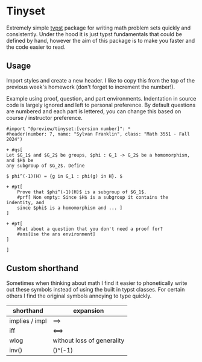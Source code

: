 # Tinyset

Extremely simple [typst](https://github.com/typst/typst) package for writing
math problem sets quickly and consistently. Under the hood it is just typst fundamentals that could be defined by hand, however the aim of this package is to make you faster and the code easier to read.

## Usage

Import styles and create a new header. I like to copy this from the top of the
previous week's homework (don't forget to increment the number!).

Example using proof, question, and part environments. Indentation in source code is largely ignored and left to personal preference. By default questions are numbered and each part is lettered, you can change this based on course / instructor preference.

```typ
#import "@preview/tinyset:[version number]": *
#header(number: 7, name: "Sylvan Franklin", class: "Math 3551 - Fall 2024")

+ #qs[
Let $G_1$ and $G_2$ be groups, $phi : G_1 -> G_2$ be a homomorphism, and $H$ be
any subgroup of $G_2$. Define

$ phi^(-1)(H) = {g in G_1 : phi(g) in H}. $

+ #pt[
    Prove that $phi^(-1)(H)$ is a subgroup of $G_1$.
    #prf[ Non empty: Since $H$ is a subgroup it contains the indentity, and
    since $phi$ is a homomorphism and ... ]
]

+ #pt[
    What about a question that you don't need a proof for?
    #ans[Use the ans environment]
]

]

```

## Custom shorthand

Sometimes when thinking about math I find it easier to phonetically write out these symbols instead of using the built in typst classes. For certain others I find the original symbols annoying to type quickly.

| shorthand         | expansion                  |
| ----------------- | -------------------------- |
| implies / impl    | ==>                        |
| iff               | <==>                       |
| wlog              | without loss of generality |
| inv(<expression>) | (<expression>)^(-1)        |
